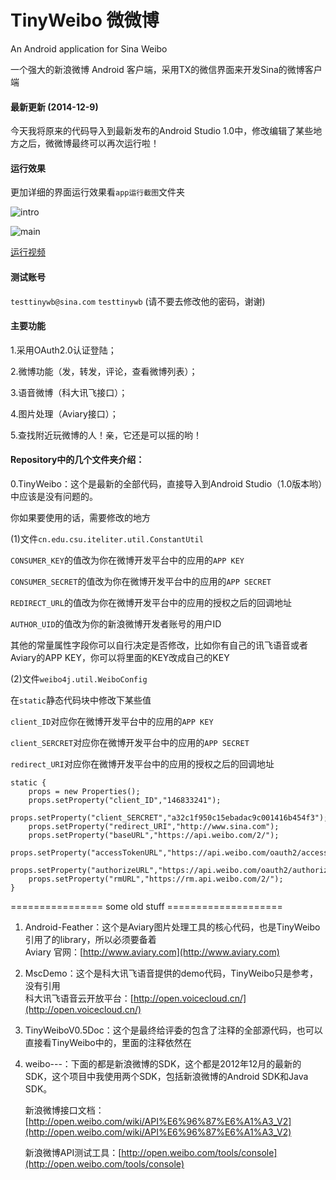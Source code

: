 TinyWeibo  微微博  
=========

An Android application for Sina Weibo 

一个强大的新浪微博 Android 客户端，采用TX的微信界面来开发Sina的微博客户端


#### 最新更新 (2014-12-9)

今天我将原来的代码导入到最新发布的Android Studio 1.0中，修改编辑了某些地方之后，微微博最终可以再次运行啦！


#### 运行效果

更加详细的界面运行效果看`app运行截图`文件夹

![intro](http://hujiaweibujidao.qiniudn.com/intro.jpg)

![main](http://hujiaweibujidao.qiniudn.com/main.jpg)

[运行视频](http://hujiaweibujidao.qiniudn.com/tinyweibo.mp4)


#### 测试账号

`testtinywb@sina.com`   `testtinywb`  (请不要去修改他的密码，谢谢)


#### 主要功能

1.采用OAuth2.0认证登陆；

2.微博功能（发，转发，评论，查看微博列表）；

3.语音微博（科大讯飞接口）；

4.图片处理（Aviary接口）；

5.查找附近玩微博的人！亲，它还是可以摇的哟！

#### Repository中的几个文件夹介绍：

0.TinyWeibo：这个是最新的全部代码，直接导入到Android Studio（1.0版本哟）中应该是没有问题的。

你如果要使用的话，需要修改的地方

(1)文件`cn.edu.csu.iteliter.util.ConstantUtil`

`CONSUMER_KEY`的值改为你在微博开发平台中的应用的`APP KEY`

`CONSUMER_SECRET`的值改为你在微博开发平台中的应用的`APP SECRET`

`REDIRECT_URL`的值改为你在微博开发平台中的应用的授权之后的回调地址

`AUTHOR_UID`的值改为你的新浪微博开发者账号的用户ID

其他的常量属性字段你可以自行决定是否修改，比如你有自己的讯飞语音或者Aviary的APP KEY，你可以将里面的KEY改成自己的KEY

(2)文件`weibo4j.util.WeiboConfig`

在`static`静态代码块中修改下某些值

`client_ID`对应你在微博开发平台中的应用的`APP KEY`

`client_SERCRET`对应你在微博开发平台中的应用的`APP SECRET`

`redirect_URI`对应你在微博开发平台中的应用的授权之后的回调地址

```
static {
    props = new Properties();
    props.setProperty("client_ID","146833241");
    props.setProperty("client_SERCRET","a32c1f950c15ebadac9c001416b454f3");
    props.setProperty("redirect_URI","http://www.sina.com");
    props.setProperty("baseURL","https://api.weibo.com/2/");
    props.setProperty("accessTokenURL","https://api.weibo.com/oauth2/access_token");
    props.setProperty("authorizeURL","https://api.weibo.com/oauth2/authorize");
    props.setProperty("rmURL","https://rm.api.weibo.com/2/");
}
```

================ some old stuff ====================

1. Android-Feather：这个是Aviary图片处理工具的核心代码，也是TinyWeibo引用了的library，所以必须要备着<br>
   Aviary 官网：[http://www.aviary.com](http://www.aviary.com)

2. MscDemo：这个是科大讯飞语音提供的demo代码，TinyWeibo只是参考，没有引用<br>
   科大讯飞语音云开放平台：[http://open.voicecloud.cn/](http://open.voicecloud.cn/)

3. TinyWeiboV0.5Doc：这个是最终给评委的包含了注释的全部源代码，也可以直接看TinyWeibo中的，里面的注释依然在

4. weibo---：下面的都是新浪微博的SDK，这个都是2012年12月的最新的SDK，这个项目中我使用两个SDK，包括新浪微博的Android SDK和Java SDK。

   新浪微博接口文档：[http://open.weibo.com/wiki/API%E6%96%87%E6%A1%A3_V2](http://open.weibo.com/wiki/API%E6%96%87%E6%A1%A3_V2)

   新浪微博API测试工具：[http://open.weibo.com/tools/console](http://open.weibo.com/tools/console)

